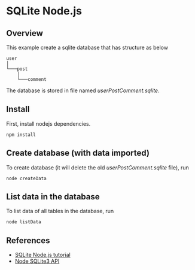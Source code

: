 # SQLite Node.js

## Overview

This example create a sqlite database that has structure as below
```
user
│
└───post
    │
    └───comment
```

The database is stored in file named *userPostComment.sqlite*.

## Install

First, install nodejs dependencies.
```shell
npm install
```

## Create database (with data imported)

To create database (it will delete the old *userPostComment.sqlite* file), run
```shell
node createData
```

## List data in the database

To list data of all tables in the database, run
```shell
node listData
```

## References

* [SQLite Node.js tutorial](https://www.sqlitetutorial.net/sqlite-nodejs/)
* [Node SQLite3 API](https://github.com/mapbox/node-sqlite3/wiki/API)